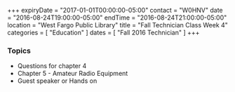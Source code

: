 +++
expiryDate = "2017-01-01T00:00:00-05:00"
contact = "W0HNV"
date = "2016-08-24T19:00:00-05:00"
endTime = "2016-08-24T21:00:00-05:00"
location = "West Fargo Public Library"
title = "Fall Technician Class Week 4"
categories = [ "Education" ]
dates = [ "Fall 2016 Technician" ]
+++
### Topics

* Questions for chapter 4
* Chapter 5 - Amateur Radio Equipment
* Guest speaker or Hands on
